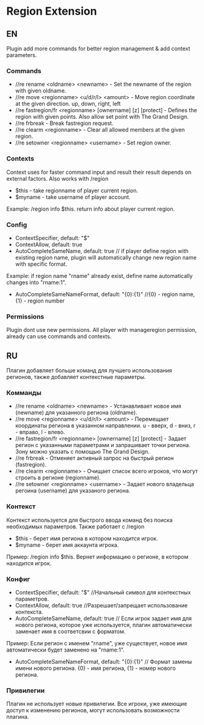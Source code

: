 # Region Extension
## EN
Plugin add more commands for better region management & add context parameters.
### Commands
- //re rename \<oldname> \<newname> - Set the newname of the region with given oldname.
- //re move \<regionname> \<u/d/r/l> \<amount> - Move region coordinate at the given direction. up, down, right, left
- //re fastregion/fr \<regionname> [ownername] [z] [protect] - Defines the region with given points. Also allow set point with The Grand Design.
- //re frbreak - Break fastregion request.
- //re clearm \<regionname> - Clear all allowed members at the given region.
- //re setowner \<regionname> \<username> - Set region owner.
### Contexts
Context uses for faster command input and result their result depends on external factors. Also works with /region
- $this - take regionname of player current region.
- $myname - take username of player account.

Example: /region info $this. return info about player current region.
### Config
- ContextSpecifier, default: "$"
- ContextAllow, default: true
- AutoCompleteSameName, default: true // if player define region with existing region name, plugin will automatically change new region name with specific format.

Example: if region name "rname" already exist, define name automatically changes into "rname:1".
- AutoCompleteSameNameFormat, default: "{0}:{1}" //{0} - region name, {1} - region number
### Permissions
Plugin dont use new permissions. All player with manageregion permission, already can use commands and contexts.
## RU
Плагин добавляет больше команд для лучшего использования регионов, также добавляет контекстные параметры.
### Комманды
- //re rename \<oldname> \<newname> - Устанавливает новое имя (newname) для указанного региона (oldname).
- //re move \<regionname> \<u/d/r/l> \<amount> - Перемещает координаты региона в указанном направлении. u - вверх, d - вниз, r - вправо, l - влево.
- //re fastregion/fr \<regionname> [ownername] [z] [protect] - Задает регион с указанными параметрами и запрашивает точки региона. Зону можно указать с помощью The Grand Design.
- //re frbreak - Отменяет активный запрос на быстрый регион (fastregion).
- //re clearm \<regionname> - Очищает список всего игроков, что могут строить в регионе (regionname).
- //re setowner \<regionname> \<username> - Задает нового владельца регоина (username) для указаного региона.
### Контекст
Контекст используется для быстрого ввода команд без поиска необходимых параметров. Также работает с /region
- $this - берет имя региона в котором находится игрок.
- $myname - берет имя аккаунта игрока.

Пример: /region info $this. Вернет информацию о регионе, в котором находится игрок.
### Конфиг
- ContextSpecifier, default: "$" //Начальный символ для контекстных параметров.
- ContextAllow, default: true //Разрешает/запрещает использование контекста.
- AutoCompleteSameName, default: true // Если игрок задает имя для нового региона, которое уже используется, плагин автоматически заменает имя в соответсвии с форматом.

Пример: Если регион с именем "rname", уже существует, новое имя автоматически будет заменено на "rname:1".
- AutoCompleteSameNameFormat, default: "{0}:{1}" // Формат замены имени нового региона. {0} - имя региона, {1} - номер нового региона.
### Привилегии
Плагин не использует новые привилегии. Все игроки, уже имеющие доступ к изменению регионов, могут использовать возможности плагина.

